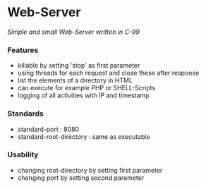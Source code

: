 # Web-Server

*Simple and small Web-Server written in C-99*

### Features
- killable by setting 'stop' as first parameter
- using threads for each request and close these after response
- list the elements of a directory in HTML
- can execute for example PHP or SHELL-Scripts
- logging of all activities with IP and timestamp


### Standards
- standard-port : 8080
- standard-root-directory : same as executable

### Usability
- changing root-directory by setting first parameter
- changing port by setting second parameter